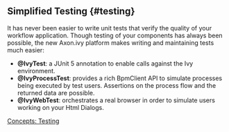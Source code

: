 ## Simplified Testing {#testing}

It has never been easier to write unit tests that verify the quality of your workflow application.
Though testing of your components has always been possible, the new Axon.ivy platform makes writing and maintaining tests much easier:

- __@IvyTest__: a JUnit 5 annotation to enable calls against the Ivy environment.
- __@IvyProcessTest__: provides a rich BpmClient API to simulate processes being executed by test users. Assertions on the process flow and the returned data are possible.
- __@IvyWebTest__: orchestrates a real browser in order to simulate users working on your Html Dialogs.

<div class="short-links">
	<a href="${docBaseUrl}/concepts/testing/index.html" target="_blank" rel="noopener noreferrer">
	  <i class="fas fa-check-circle"></i> Concepts: Testing
	</a>
</div>
